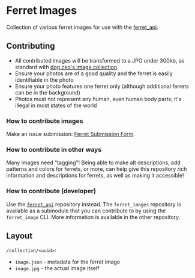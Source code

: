 # Ferret Images

Collection of various ferret images for use with the [ferret_api](https://github.com/LeoDog896/ferret_api).

## Contributing

- All contributed images will be transformed to a JPG under 300kb, as standard with [dog.ceo's image collection](https://github.com/jigsawpieces/dog-api-images).
- Ensure your photos are of a good quality and the ferret is easily identifiable in the photo
- Ensure your photo features one ferret only (although additional ferrets can be in the background)
- Photos must not represent any human, even human body parts; it's illegal in most states of the world

### How to contribute images

Make an issue submission: [Ferret Submission Form](https://github.com/LeoDog896/ferret_images/issues/new?assignees=LeoDog896&labels=submission&template=SUBMIT.yml&title=%5BSubmission%5D%3A+).

### How to contribute in other ways

Many images need "tagging"! Being able to make alt descriptions, add patterns and colors for ferrets, or more, can help give this repository rich information and descriptions for ferrets, as well as making it accessible!

### How to contribute (developer)

Use the [`ferret_api`](https://github.com/LeoDog896/ferret_api) repository instead. The `ferret_images` repository is available as a submodule that you can contribute to by using the `ferret_image` CLI. More information is available in the other repository.

## Layout

`/collection/<uuid>`:
- `image.json` - metadata for the ferret image
- `image.jpg` - the actual image itself
